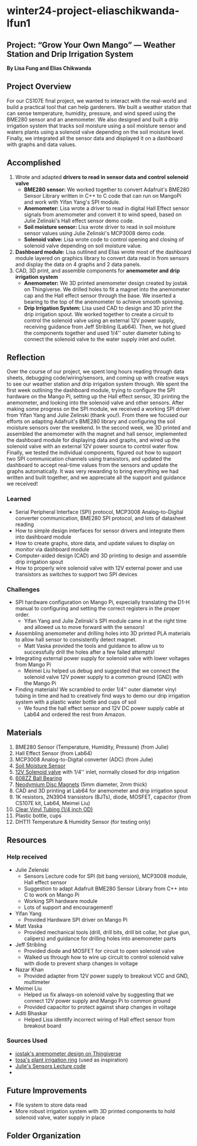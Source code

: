 # winter24-project-eliaschikwanda-lfun1

## Project: “Grow Your Own Mango” — Weather Station and Drip Irrigation System
**By Lisa Fung and Elias Chikwanda**

## Project Overview
For our CS107E final project, we wanted to interact with the real-world and build a practical tool that can help gardeners. We built a weather station that can sense temperature, humidity, pressure, and wind speed using the BME280 sensor and an anemometer. We also designed and built a drip irrigation system that tracks soil moisture using a soil moisture sensor and waters plants using a solenoid valve depending on the soil moisture level. Finally, we integrated all the sensor data and displayed it on a dashboard with graphs and data values.

## Accomplished
1. Wrote and adapted **drivers to read in sensor data and control solenoid valve**
    - **BME280 sensor:** We worked together to convert Adafruit's BME280 Sensor Library written in C++ to C code that can run on MangoPi and work with Yifan Yang's SPI module.
    - **Anemometer:** Lisa wrote a driver to read in digital Hall Effect sensor signals from anemometer and convert it to wind speed, based on Julie Zelinski's Hall effect sensor demo code.
    - **Soil moisture sensor:** Lisa wrote driver to read in soil moisture sensor values using Julie Zelinski's MCP3008 demo code.
    - **Solenoid valve:** Lisa wrote code to control opening and closing of solenoid valve depending on soil moisture value.
2. **Dashboard module:** Lisa outlined and Elias wrote most of the dashboard module layered on graphics library to convert data read in from sensors and display the data on 4 graphs and 2 data panels.
3. CAD, 3D print, and assemble components for **anemometer and drip irrigation system**
    - **Anemometer:** We 3D printed anemometer design created by jostak on Thingiverse. We drilled holes to fit a magnet into the anemometer cap and the Hall effect sensor through the base. We inserted a bearing to the top of the anemometer to achieve smooth spinning.
    - **Drip Irrigation System:** Lisa used CAD to design and 3D print the drip irrigation spout. We worked together to create a circuit to control the solenoid valve using an external 12V power supply, receiving guidance from Jeff Stribling (Lab64). Then, we hot glued the components together and used 1/4'' outer diameter tubing to connect the solenoid valve to the water supply inlet and outlet.

## Reflection
Over the course of our project, we spent long hours reading through data sheets, debugging code/wiring/sensors, and coming up with creative ways to see our weather station and drip irrigation system through. We spent the first week outlining the dashboard module, trying to configure the SPI hardware on the Mango Pi, setting up the Hall effect sensor, 3D printing the anemometer, and looking into the solenoid valve and other sensors. After making some progress on the SPI module, we received a working SPI driver from Yifan Yang and Julie Zelinski (thank you!). From there we focused our efforts on adapting Adafruit's BME280 library and configuring the soil moisture sensors over the weekend. In the second week, we 3D printed and assembled the anemometer with the magnet and hall sensor, implemented the dashboard module for displaying data and graphs, and wired up the solenoid valve with an external 12V power source to control water flow. Finally, we tested the individual components, figured out how to support two SPI communication channels using transistors, and updated the dashboard to accept real-time values from the sensors and update the graphs automatically. It was very rewarding to bring everything we had written and built together, and we appreciate all the support and guidance we received!

### Learned
- Serial Peripheral Interface (SPI) protocol, MCP3008 Analog-to-Digital converter communication, BME280 SPI protocol, and lots of datasheet reading
- How to simple design interfaces for sensor drivers and integrate them into dashboard module
- How to create graphs, store data, and update values to display on monitor via dashboard module
- Computer-aided design (CAD) and 3D printing to design and assemble drip irrigation spout
- How to properly wire solenoid valve with 12V external power and use transistors as switches to support two SPI devices

### Challenges
- SPI hardware configuration on Mango Pi, especially translating the D1-H manual to configuring and setting the correct registers in the proper order.
    - Yifan Yang and Julie Zelinski's SPI module came in at the right time and allowed us to move forward with the sensors!
- Assembling anemometer and drilling holes into 3D printed PLA materials to allow hall sensor to consistently detect magnet.
    - Matt Vaska provided the tools and guidance to allow us to successfully drill the holes after a few failed attempts!
- Integrating external power supply for solenoid valve with lower voltages from Mango Pi
    - Meimei Liu helped us debug and suggested that we connect the solenoid valve 12V power supply to a common ground (GND) with the Mango Pi
- Finding materials! We scrambled to order 1/4'' outer diameter vinyl tubing in time and had to creatively find ways to demo our drip irrigation system with a plastic water bottle and cups of soil
    - We found the hall effect sensor and 12V DC power supply cable at Lab64 and ordered the rest from Amazon.

## Materials
1. BME280 Sensor (Temperature, Humidity, Pressure) (from Julie)
2. Hall Effect Sensor (from Lab64)
3. MCP3008 Analog-to-Digital converter (ADC) (from Julie)
4. [Soil Moisture Sensor](https://www.amazon.com/Capacitive-Moisture-Corrosion-Resistant-Detection/dp/B07SYBSHGX/)
5. [12V Solenoid valve](https://www.amazon.com/dp/B016MP1HX0/?th=1) with 1/4'' inlet, normally closed for drip irrigation
7. [608ZZ Ball Bearing](https://www.amazon.com/Tonmp-PCS-608-ZZ-Ball-Bearing/dp/B0B4JH1XVP/)
8. [Neodymium Disc Magnets](https://www.amazon.com/VSKIZ-Magnets-Assorted-Neodymium-Refrigerator/dp/B0BZYQBFQ1/) (5mm diameter, 2mm thick)
9. CAD and 3D printing at Lab64 for anemometer and drip irrigation spout
10. 1K resistors, 2N3904 transistors (BJTs), diode, MOSFET, capacitor (from CS107E kit, Lab64, Meimei Liu)
11. [Clear Vinyl Tubing (1/4 inch OD)](https://www.amazon.com/gp/product/B07Q1D14HF/)
12. Plastic bottle, cups
13. DHT11 Temperature & Humidity Sensor (for testing only)

## Resources
### Help received
- Julie Zelenski
    - Sensors Lecture code for SPI (bit bang version), MCP3008 module, Hall effect sensor
    - Suggestion to adapt Adafruit BME280 Sensor Library from C++ into C to work on Mango Pi
    - Working SPI hardware module
    - Lots of support and encouragement!
- Yifan Yang
    - Provided Hardware SPI driver on Mango Pi
- Matt Vaska
    - Provided mechanical tools (drill, drill bits, drill bit collar, hot glue gun, calipers) and guidance for drilling holes into anemometer parts
- Jeff Stribling
    - Provided diode and MOSFET for circuit to open solenoid valve
    - Walked us through how to wire up circuit to control solenoid valve with diode to prevent sharp changes in voltage
- Nazar Khan
    - Provided adapter from 12V power supply to breakout VCC and GND, multimeter
- Meimei Liu
    - Helped us fix always-on solenoid valve by suggesting that we connect 12V power supply and Mango Pi to common ground
    - Provided capacitor to protect against sharp changes in voltage
- Aditi Bhaskar
    - Helped Lisa identify incorrect wiring of Hall effect sensor from breakout board

### Sources Used
- [jostak's anemometer design on Thingiverse](https://www.thingiverse.com/thing:2559929)
- [tosa's plant irrigation ring](https://www.thingiverse.com/thing:6491638) (used as inspiration)
- [Julie's Sensors Lecture code](https://github.com/cs107e/cs107e.github.io/blob/master/lectures/Sensors/code/)
- 

## Future Improvements
- File system to store data read
- More robust irrigation system with 3D printed components to hold solenoid valve, water supply in place

## Folder Organization
